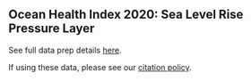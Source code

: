 ## Ocean Health Index 2020: Sea Level Rise Pressure Layer

See full data prep details [here](https://ohi-science.github.io/ohiprep_v2020/globalprep/prs_slr/v2019/slr_layer_prep_v2.html).

If using these data, please see our [citation policy](http://ohi-science.org/citation-policy/).

  
